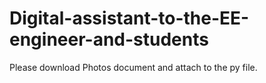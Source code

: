# Digital-assistant-to-the-EE-engineer-and-students

Please download Photos document and attach to the py file.
